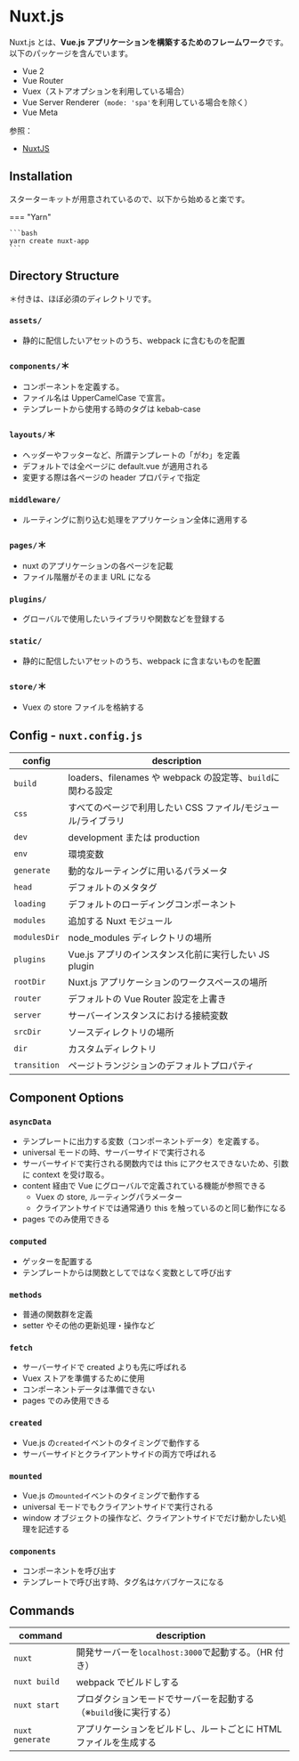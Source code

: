 # Nuxt.js

Nuxt.js とは、**Vue.js アプリケーションを構築するためのフレームワーク**です。以下のパッケージを含んでいます。

-   Vue 2
-   Vue Router
-   Vuex（ストアオプションを利用している場合）
-   Vue Server Renderer（`mode: 'spa'`を利用している場合を除く）
-   Vue Meta

参照：

-   [NuxtJS](https://ja.nuxtjs.org/guide)

## Installation

スターターキットが用意されているので、以下から始めると楽です。

=== "Yarn"

    ```bash
    yarn create nuxt-app
    ```

## Directory Structure

＊付きは、ほぼ必須のディレクトリです。

### `assets/`

-   静的に配信したいアセットのうち、webpack に含むものを配置

### `components/`＊

-   コンポーネントを定義する。
-   ファイル名は UpperCamelCase で宣言。
-   テンプレートから使用する時のタグは kebab-case

### `layouts/`＊

-   ヘッダーやフッターなど、所謂テンプレートの「がわ」を定義
-   デフォルトでは全ページに default.vue が適用される
-   変更する際は各ページの header プロパティで指定

### `middleware/`

-   ルーティングに割り込む処理をアプリケーション全体に適用する

### `pages/`＊

-   nuxt のアプリケーションの各ページを記載
-   ファイル階層がそのまま URL になる

### `plugins/`

-   グローバルで使用したいライブラリや関数などを登録する

### `static/`

-   静的に配信したいアセットのうち、webpack に含まないものを配置

### `store/`＊

-   Vuex の store ファイルを格納する

## Config - `nuxt.config.js`

| config       | description                                                   |
| ------------ | ------------------------------------------------------------- |
| `build`      | loaders、filenames や webpack の設定等、`build`に関わる設定   |
| `css`        | すべてのページで利用したい CSS ファイル/モジュール/ライブラリ |
| `dev`        | development または production                                 |
| `env`        | 環境変数                                                      |
| `generate`   | 動的なルーティングに用いるパラメータ                          |
| `head`       | デフォルトのメタタグ                                          |
| `loading`    | デフォルトのローディングコンポーネント                        |
| `modules`    | 追加する Nuxt モジュール                                      |
| `modulesDir` | node_modules ディレクトリの場所                               |
| `plugins`    | Vue.js アプリのインスタンス化前に実行したい JS plugin         |
| `rootDir`    | Nuxt.js アプリケーションのワークスペースの場所                |
| `router`     | デフォルトの Vue Router 設定を上書き                          |
| `server`     | サーバーインスタンスにおける接続変数                          |
| `srcDir`     | ソースディレクトリの場所                                      |
| `dir`        | カスタムディレクトリ                                          |
| `transition` | ページトランジションのデフォルトプロパティ                    |

## Component Options

### `asyncData`

-   テンプレートに出力する変数（コンポーネントデータ）を定義する。
-   universal モードの時、サーバーサイドで実行される
-   サーバーサイドで実行される関数内では this にアクセスできないため、引数に context を受け取る。
-   content 経由で Vue にグローバルで定義されている機能が参照できる
    -   Vuex の store, ルーティングパラメーター
    -   クライアントサイドでは通常通り this を触っているのと同じ動作になる
-   pages でのみ使用できる

### `computed`

-   ゲッターを配置する
-   テンプレートからは関数としてではなく変数として呼び出す

### `methods`

-   普通の関数群を定義
-   setter やその他の更新処理・操作など

### `fetch`

-   サーバーサイドで created よりも先に呼ばれる
-   Vuex ストアを準備するために使用
-   コンポーネントデータは準備できない
-   pages でのみ使用できる

### `created`

-   Vue.js の`created`イベントのタイミングで動作する
-   サーバーサイドとクライアントサイドの両方で呼ばれる

### `mounted`

-   Vue.js の`mounted`イベントのタイミングで動作する
-   universal モードでもクライアントサイドで実行される
-   window オブジェクトの操作など、クライアントサイドでだけ動かしたい処理を記述する

### `components`

-   コンポーネントを呼び出す
-   テンプレートで呼び出す時、タグ名はケバブケースになる

## Commands

| command         | description                                                      |
| --------------- | ---------------------------------------------------------------- |
| `nuxt`          | 開発サーバーを`localhost:3000`で起動する。（HR 付き）            |
| `nuxt build`    | webpack でビルドしする                                           |
| `nuxt start`    | プロダクションモードでサーバーを起動する（※`build`後に実行する） |
| `nuxt generate` | アプリケーションをビルドし、ルートごとに HTML ファイルを生成する |
